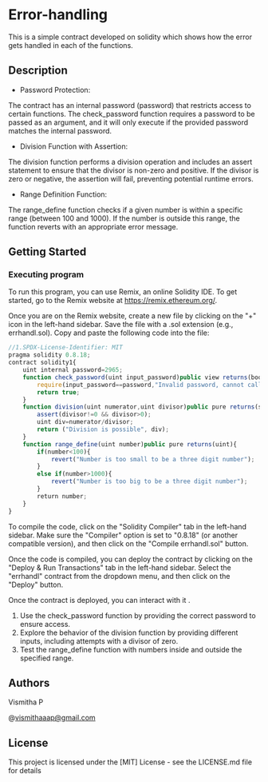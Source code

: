 # Error-handling

This is a simple contract developed on solidity which shows how the error gets handled in each of the functions.

## Description

* Password Protection:

The contract has an internal password (password) that restricts access to certain functions.
The check_password function requires a password to be passed as an argument, and it will only execute if the provided password matches the internal password.
* Division Function with Assertion:

The division function performs a division operation and includes an assert statement to ensure that the divisor is non-zero and positive.
If the divisor is zero or negative, the assertion will fail, preventing potential runtime errors.
* Range Definition Function:

The range_define function checks if a given number is within a specific range (between 100 and 1000).
If the number is outside this range, the function reverts with an appropriate error message.

## Getting Started

### Executing program

To run this program, you can use Remix, an online Solidity IDE. To get started, go to the Remix website at https://remix.ethereum.org/.

Once you are on the Remix website, create a new file by clicking on the "+" icon in the left-hand sidebar. Save the file with a .sol extension (e.g., errhandl.sol). Copy and paste the following code into the file:

```javascript
//1.SPDX-License-Identifier: MIT
pragma solidity 0.8.18;
contract solidity1{
    uint internal password=2965;
    function check_password(uint input_password)public view returns(bool) {
        require(input_password==password,"Invalid password, cannot call this function");
        return true;
    }
    function division(uint numerator,uint divisor)public pure returns(string memory , uint){
        assert(divisor!=0 && divisor>0);
        uint div=numerator/divisor;
        return ("Division is possible", div);
    }
    function range_define(uint number)public pure returns(uint){
        if(number<100){
            revert("Number is too small to be a three digit number");
        }
        else if(number>1000){
            revert("Number is too big to be a three digit number");
        }
        return number;
    }
}

```

To compile the code, click on the "Solidity Compiler" tab in the left-hand sidebar. Make sure the "Compiler" option is set to "0.8.18" (or another compatible version), and then click on the "Compile errhandl.sol" button.

Once the code is compiled, you can deploy the contract by clicking on the "Deploy & Run Transactions" tab in the left-hand sidebar. Select the "errhandl" contract from the dropdown menu, and then click on the "Deploy" button.

Once the contract is deployed, you can interact with it . 
1. Use the check_password function by providing the correct password to ensure access.
2. Explore the behavior of the division function by providing different inputs, including attempts with a divisor of zero.
3. Test the range_define function with numbers inside and outside the specified range.
## Authors

Vismitha P

@vismithaaap@gmail.com

## License

This project is licensed under the [MIT] License - see the LICENSE.md file for details
